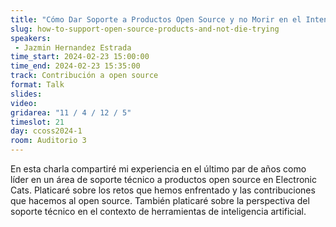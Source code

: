 ```yaml
---
title: "Cómo Dar Soporte a Productos Open Source y no Morir en el Intento"
slug: how-to-support-open-source-products-and-not-die-trying
speakers:
 - Jazmin Hernandez Estrada
time_start: 2024-02-23 15:00:00
time_end: 2024-02-23 15:35:00
track: Contribución a open source
format: Talk
slides: 
video: 
gridarea: "11 / 4 / 12 / 5"
timeslot: 21
day: ccoss2024-1
room: Auditorio 3
---
```


En esta charla compartiré mi experiencia en el último par de años como líder en un área de soporte técnico a productos open source en Electronic Cats. Platicaré sobre los retos que hemos enfrentado y las contribuciones que hacemos al open source. También platicaré sobre la perspectiva del soporte técnico en el contexto de herramientas de inteligencia artificial.
